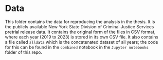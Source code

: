 # Data
This folder contains the data for reproducing the analysis in the thesis. It is the publicly available New York State Division of Criminal Justice Services pretrial release data. It contains the original form of the files in CSV format, where each year (2019 to 2023) is stored in its own CSV file. It also contains a file called `alldata` which is the concatenated dataset of all years; the code for this can be found in the `combined` notebook in the `Jupyter notebooks` folder of this repo.
